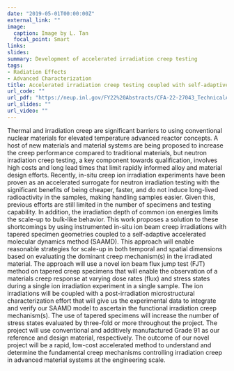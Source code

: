 ```yaml
---
date: "2019-05-01T00:00:00Z"
external_link: ""
image:
  caption: Image by L. Tan
  focal_point: Smart
links:
slides: 
summary: Development of accelerated irradiation creep testing
tags:
- Radiation Effects
- Advanced Characterization
title: Accelerated irradiation creep testing coupled with self-adaptive accelerated molecular dynamics simulations for scalability analysis
url_code: ""
url_pdf: "https://neup.inl.gov/FY22%20Abstracts/CFA-22-27043_TechnicalAbstract_2022CFATechnicalAbstractCFA-22-27043.pdf"
url_slides: ""
url_video: ""
---
```

Thermal and irradiation creep are significant barriers to using conventional nuclear materials for elevated temperature advanced reactor concepts. A host of new materials and material systems are being proposed to increase the creep performance compared to traditional materials, but neutron irradiation creep testing, a key component towards qualification, involves high costs and long lead times that limit rapidly informed alloy and material design efforts. Recently, in-situ creep ion irradiation experiments have been proven as an accelerated surrogate for neutron irradiation testing with the significant benefits of being cheaper, faster, and do not induce long-lived radioactivity in the samples, making handling samples easier. Given this, previous efforts are still limited in the number of specimens and testing capability. In addition, the irradiation depth of common ion energies limits the scale-up to bulk-like behavior. This work proposes a solution to these shortcomings by using instrumented in-situ ion beam creep irradiations with tapered specimen geometries coupled to a self-adaptive accelerated molecular dynamics method (SAAMD). This approach will enable reasonable strategies for scale-up in both temporal and spatial dimensions based on evaluating the dominant creep mechanism(s) in the irradiated material. The approach will use a novel ion beam flux jump test (FJT) method on tapered creep specimens that will enable the observation of a materials creep response at varying dose rates (flux) and stress states during a single ion irradiation experiment in a single sample. The ion irradiations will be coupled with a post-irradiation microstructural characterization effort that will give us the experimental data to integrate and verify our SAAMD model to ascertain the functional irradiation creep mechanism(s). The use of tapered specimens will increase the number of stress states evaluated by three-fold or more throughout the project. The project will use conventional and additively manufactured Grade 91 as our reference and design material, respectively. The outcome of our novel project will be a rapid, low-cost accelerated method to understand and determine the fundamental creep mechanisms controlling irradiation creep in advanced material systems at the engineering scale.
